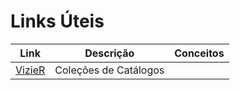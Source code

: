 # Links Úteis

Link | Descrição | Conceitos|
|----|----------|-----------|
|[VizieR](https://simbad.cds.unistra.fr/simbad/)|Coleções  de Catálogos|
